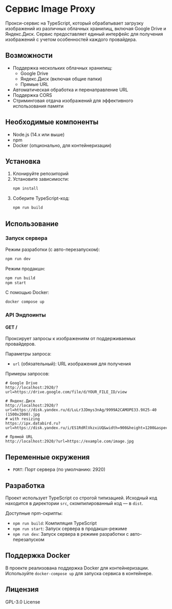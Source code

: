 # Сервис Image Proxy

Прокси-сервис на TypeScript, который обрабатывает загрузку изображений из различных облачных хранилищ, включая Google Drive и Яндекс.Диск. Сервис предоставляет единый интерфейс для получения изображений с учетом особенностей каждого провайдера.

## Возможности

- Поддержка нескольких облачных хранилищ:
  - Google Drive
  - Яндекс.Диск (включая общие папки)
  - Прямые URL
- Автоматическая обработка и перенаправление URL
- Поддержка CORS
- Стриминговая отдача изображений для эффективного использования памяти

## Необходимые компоненты

- Node.js (14.x или выше)
- npm
- Docker (опционально, для контейнеризации)

## Установка

1. Клонируйте репозиторий
2. Установите зависимости:
   ```bash
   npm install
   ```
3. Соберите TypeScript-код:
   ```bash
   npm run build
   ```

## Использование

### Запуск сервера

Режим разработки (с авто-перезапуском):
```bash
npm run dev
```

Режим продакшн:
```bash
npm run build
npm start
```

С помощью Docker:
```bash
docker compose up
```

### API Эндпоинты

#### GET /

Проксирует запросы к изображениям от поддерживаемых провайдеров.

Параметры запроса:
- `url` (обязательный): URL изображения для получения

Примеры запросов:
```
# Google Drive
http://localhost:2920/?url=https://drive.google.com/file/d/YOUR_FILE_ID/view

# Яндекс.Диск
http://localhost:2920/?url=https://disk.yandex.ru/d/LuLr3JDmys3nAg/9999A2САМОРЕЗ3.9X25-40 (1500х2000).jpg
# with resizing
https://ipx.databird.ru?url=https://disk.yandex.ru/i/ES1RdRlVkzxiUQ&width=900&height=1200&aspect=4:3

# Прямой URL
http://localhost:2920/?url=https://example.com/image.jpg
```

## Переменные окружения

- `PORT`: Порт сервера (по умолчанию: 2920)

## Разработка

Проект использует TypeScript со строгой типизацией. Исходный код находится в директории `src`, скомпилированный код — в `dist`.

Доступные npm-скрипты:
- `npm run build`: Компиляция TypeScript
- `npm run start`: Запуск сервера в продакшн-режиме
- `npm run dev`: Запуск сервера в режиме разработки с авто-перезапуском

## Поддержка Docker

В проекте реализована поддержка Docker для контейнеризации. Используйте `docker-compose up` для запуска сервиса в контейнере.

## Лицензия

GPL-3.0 License
